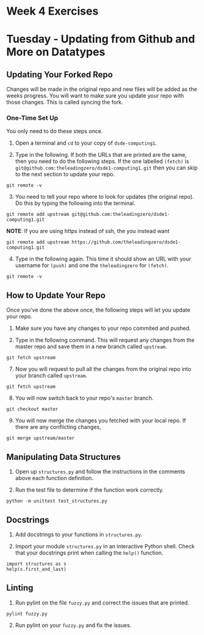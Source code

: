 # Week 4 Exercises

# Tuesday - Updating from Github and More on Datatypes

## Updating Your Forked Repo

Changes will be made in the original repo and new files will be added as the weeks progress. You will want to make sure you update your repo with those changes. This is called syncing the fork.

### One-Time Set Up

You only need to do these steps once.

1. Open a terminal and `cd` to your copy of `dsde-computing1`.

2. Type in the following. If both the URLs that are printed are the same, then you need to do the following steps. If the one labelled `(fetch)` is `git@github.com:theleadingzero/dsde1-computing1.git` then you can skip to the next section to update your repo.

```
git remote -v
```

3. You need to tell your repo where to look for updates (the original repo). Do this by typing the following into the terminal.

```
git remote add upstream git@github.com:theleadingzero/dsde1-computing1.git
```

__NOTE__: If you are using https instead of ssh, the you instead want

```
git remote add upstream https://github.com/theleadingzero/dsde1-computing1.git
```

4. Type in the following again. This time it should show an URL with your username for `(push)` and one the `theleadingzero` for `(fetch)`.

```
git remote -v
```

## How to Update Your Repo

Once you've done the above once, the following steps will let you update your repo.

1. Make sure you have any changes to your repo commited and pushed.

6. Type in the following command. This will request any changes from the master repo and save them in a new branch called `upstream`.

```
git fetch upstream
```

7. Now you will request to pull all the changes from the original repo into your branch called `upstream`.

```
git fetch upstream
```

8. You will now switch back to your repo's `master` branch.

```
git checkout master
```

9. You will now merge the changes you fetched with your local repo. If there are any conflicting changes,

```
git merge upstream/master
```


## Manipulating Data Structures

1. Open up `structures.py` and follow the instructions in the comments above each function definition.

2. Run the test file to determine if the function work correctly.

```
python -m unittest test_structures.py
```

## Docstrings

1. Add docstrings to your functions in `structures.py`.

2. Import your module `structures.py` in an interactive Python shell. Check that your docstrings print when calling the `help()` function.

```
import structures as s
help(s.first_and_last)
```

## Linting

1. Run pylint on the file `fuzzy.py` and correct the issues that are printed.

```
pylint fuzzy.py
```

2. Run pylint on your `fuzzy.py` and fix the issues.

